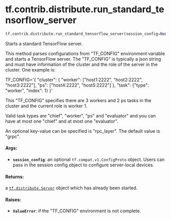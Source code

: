 <div itemscope itemtype="http://developers.google.com/ReferenceObject">
<meta itemprop="name" content="tf.contrib.distribute.run_standard_tensorflow_server" />
<meta itemprop="path" content="Stable" />
</div>

# tf.contrib.distribute.run_standard_tensorflow_server

``` python
tf.contrib.distribute.run_standard_tensorflow_server(session_config=None)
```

Starts a standard TensorFlow server.

This method parses configurations from "TF_CONFIG" environment variable and
starts a TensorFlow server. The "TF_CONFIG" is typically a json string and
must have information of the cluster and the role of the server in the
cluster. One example is:

TF_CONFIG='{
    "cluster": {
        "worker": ["host1:2222", "host2:2222", "host3:2222"],
        "ps": ["host4:2222", "host5:2222"]
    },
    "task": {"type": "worker", "index": 1}
}'

This "TF_CONFIG" specifies there are 3 workers and 2 ps tasks in the cluster
and the current role is worker 1.

Valid task types are "chief", "worker", "ps" and "evaluator" and you can have
at most one "chief" and at most one "evaluator".

An optional key-value can be specified is "rpc_layer". The default value is
"grpc".

#### Args:

* <b>`session_config`</b>: an optional `tf.compat.v1.ConfigProto` object. Users can
    pass in the session config object to configure server-local devices.


#### Returns:

a <a href="../../../tf/distribute/Server.md"><code>tf.distribute.Server</code></a> object which has already been started.


#### Raises:

* <b>`ValueError`</b>: if the "TF_CONFIG" environment is not complete.